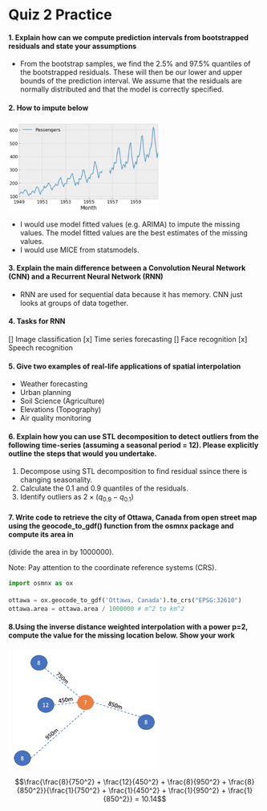 # Quiz 2 Practice

#### 1. Explain how can we compute prediction intervals from bootstrapped residuals and state your assumptions

- From the bootstrap samples, we find the 2.5% and 97.5% quantiles of the bootstrapped residuals. These will then be our lower and upper bounds of the prediction interval. We assume that the residuals are normally distributed and that the model is correctly specified.

#### 2. How to impute below

<img src="images/2.png" width="300">

- I would use model fitted values (e.g. ARIMA) to impute the missing values. The model fitted values are the best estimates of the missing values.
- I would use MICE from statsmodels.

#### 3. Explain the main difference between a Convolution Neural Network (CNN) and a Recurrent Neural Network (RNN)

- RNN are used for sequential data because it has memory. CNN just looks at groups of data together.

#### 4. Tasks for RNN

[] Image classification
[x] Time series forecasting
[] Face recognition
[x] Speech recognition

#### 5. Give two examples of real-life applications of spatial interpolation

- Weather forecasting
- Urban planning
- Soil Science (Agriculture)
- Elevations (Topography)
- Air quality monitoring

#### 6. Explain how you can use STL decomposition to detect outliers from the following time-series (assuming a seasonal period = 12). Please explicitly outline the steps that would you undertake.

1. Decompose using STL decomposition to find residual ssince there is changing seasonality.
2. Calculate the 0.1 and 0.9 quantiles of the residuals.
3. Identify outliers as $2 \times (q_{0.9} - q_{0.1})$

#### 7. Write code to retrieve the city of Ottawa, Canada from open street map using the geocode_to_gdf() function from the osmnx package and compute its area in

(divide the area in
by 1000000).

Note: Pay attention to the coordinate reference systems (CRS).

```python
import osmnx as ox

ottawa = ox.geocode_to_gdf('Ottawa, Canada').to_crs("EPSG:32610")
ottawa.area = ottawa.area / 1000000 # m^2 to km^2
```

#### 8.Using the inverse distance weighted interpolation with a power p=2, compute the value for the missing location below. Show your work

<img src="images/8.png" width="300">

$$\frac{\frac{8}{750^2} + \frac{12}{450^2} + \frac{8}{950^2} + \frac{8}{850^2}}{\frac{1}{750^2} + \frac{1}{450^2} + \frac{1}{950^2} + \frac{1}{850^2}} = 10.14$$
